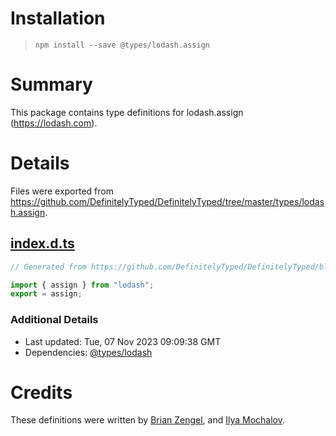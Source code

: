 # Installation
> `npm install --save @types/lodash.assign`

# Summary
This package contains type definitions for lodash.assign (https://lodash.com).

# Details
Files were exported from https://github.com/DefinitelyTyped/DefinitelyTyped/tree/master/types/lodash.assign.
## [index.d.ts](https://github.com/DefinitelyTyped/DefinitelyTyped/tree/master/types/lodash.assign/index.d.ts)
````ts
// Generated from https://github.com/DefinitelyTyped/DefinitelyTyped/blob/master/types/lodash/scripts/generate-modules.ts

import { assign } from "lodash";
export = assign;

````

### Additional Details
 * Last updated: Tue, 07 Nov 2023 09:09:38 GMT
 * Dependencies: [@types/lodash](https://npmjs.com/package/@types/lodash)

# Credits
These definitions were written by [Brian Zengel](https://github.com/bczengel), and [Ilya Mochalov](https://github.com/chrootsu).
